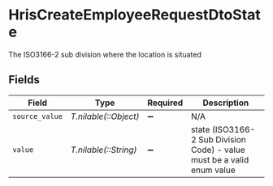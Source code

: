 # HrisCreateEmployeeRequestDtoState

The ISO3166-2 sub division where the location is situated


## Fields

| Field                                                                  | Type                                                                   | Required                                                               | Description                                                            |
| ---------------------------------------------------------------------- | ---------------------------------------------------------------------- | ---------------------------------------------------------------------- | ---------------------------------------------------------------------- |
| `source_value`                                                         | *T.nilable(::Object)*                                                  | :heavy_minus_sign:                                                     | N/A                                                                    |
| `value`                                                                | *T.nilable(::String)*                                                  | :heavy_minus_sign:                                                     | state (ISO3166-2 Sub Division Code) - value must be a valid enum value |